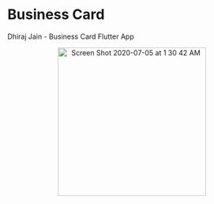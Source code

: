 # Business Card

Dhiraj Jain - Business Card Flutter App

<p align="center"><img width="300" alt="Screen Shot 2020-07-05 at 1 30 42 AM" src="https://user-images.githubusercontent.com/54300222/86526900-33e46c80-be5f-11ea-8e04-c1f77eb72616.png"></p>
